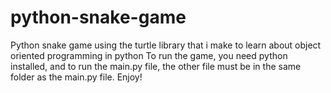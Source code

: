 # python-snake-game
Python snake game using the turtle library that i make to learn about object oriented programming in python
To run the game, you need python installed, and to run the main.py file, the other file must be in the same folder as the main.py file.
Enjoy!
